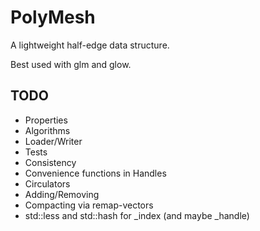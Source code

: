 # PolyMesh

A lightweight half-edge data structure.

Best used with glm and glow.

## TODO

* Properties
* Algorithms
* Loader/Writer
* Tests
* Consistency
* Convenience functions in Handles
* Circulators
* Adding/Removing
* Compacting via remap-vectors
* std::less and std::hash for _index (and maybe _handle)
